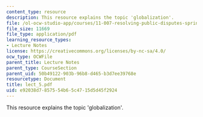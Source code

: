 ```yaml
---
content_type: resource
description: This resource explains the topic 'globalization'.
file: /ol-ocw-studio-app/courses/11-007-resolving-public-disputes-spring-2005/e92038d7857554b65c4715d5d45f2924_lect_5.pdf
file_size: 11669
file_type: application/pdf
learning_resource_types:
- Lecture Notes
license: https://creativecommons.org/licenses/by-nc-sa/4.0/
ocw_type: OCWFile
parent_title: Lecture Notes
parent_type: CourseSection
parent_uid: 50b49122-903b-96b8-d465-b3d7ee39768e
resourcetype: Document
title: lect_5.pdf
uid: e92038d7-8575-54b6-5c47-15d5d45f2924
---
```

This resource explains the topic 'globalization'.